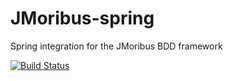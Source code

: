 JMoribus-spring
===============

Spring integration for the JMoribus BDD framework

[![Build Status](https://travis-ci.org/r0b3rtk/JMoribus-spring.svg?branch=master)](https://travis-ci.org/r0b3rtk/JMoribus-spring)

